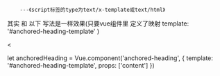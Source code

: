  		---《script标签的type为text/x-template或text/html》

 <script type="text/x-template" id="anchored-heading-template">
        <h1>小老弟，有事吗？</h1>
    </script>

其实 和 以下 写法是一样效果(只要vue组件里 定义了映射 template: '#anchored-heading-template' )

 <<template id="anchored-heading-template">
        <h1>小老弟，有事吗？</h1>
    </template>

 let anchoredHeading = Vue.component('anchored-heading', {
            template: '#anchored-heading-template',
            props: ['content']
        })  


